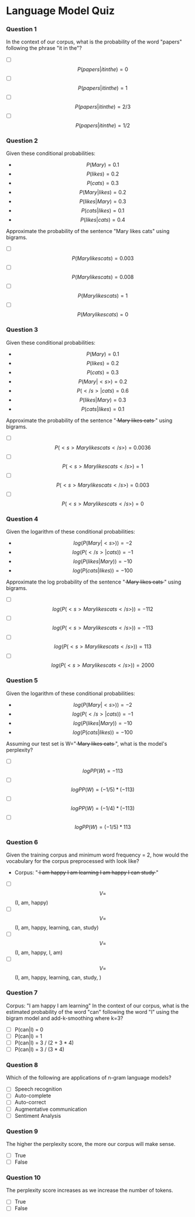 # Language Model Quiz

### Question 1
In the context of our corpus, what is the probability of the word "papers" following the phrase "it in the"?
- [ ] $$P(papers|it in the) = 0$$
- [ ] $$P(papers|it in the) = 1$$
- [ ] $$P(papers|it in the) = 2/3$$
- [ ] $$P(papers|it in the) = 1/2$$

### Question 2
Given these conditional probabilities:
- $$P(Mary) = 0.1$$
- $$P(likes) = 0.2$$
- $$P(cats) = 0.3$$
- $$P(Mary|likes) = 0.2$$
- $$P(likes|Mary) = 0.3$$
- $$P(cats|likes) = 0.1$$
- $$P(likes|cats) = 0.4$$

Approximate the probability of the sentence "Mary likes cats" using bigrams.
- [ ] $$P(Mary likes cats) = 0.003$$
- [ ] $$P(Mary likes cats) = 0.008$$
- [ ] $$P(Mary likes cats) = 1$$
- [ ] $$P(Mary likes cats) = 0$$

### Question 3
Given these conditional probabilities:
- $$P(Mary) = 0.1$$
- $$P(likes) = 0.2$$
- $$P(cats) = 0.3$$
- $$P(Mary|<s>) = 0.2$$
- $$P(</s>|cats) = 0.6$$
- $$P(likes|Mary) = 0.3$$
- $$P(cats|likes) = 0.1$$

Approximate the probability of the sentence "<s> Mary likes cats </s>" using bigrams.
- [ ] $$P(<s> Mary likes cats </s>) = 0.0036$$
- [ ] $$P(<s> Mary likes cats </s>) = 1$$
- [ ] $$P(<s> Mary likes cats </s>) = 0.003$$
- [ ] $$P(<s> Mary likes cats </s>) = 0$$

### Question 4
Given the logarithm of these conditional probabilities:
- $$log(P(Mary|<s>)) = -2$$
- $$log(P(</s>|cats)) = -1$$
- $$log(P(likes|Mary)) = -10$$
- $$log(P(cats|likes)) = -100$$

Approximate the log probability of the sentence "<s> Mary likes cats </s>" using bigrams.
- [ ] $$log(P(<s> Mary likes cats </s>)) = -112$$
- [ ] $$log(P(<s> Mary likes cats </s>)) = -113$$
- [ ] $$log(P(<s> Mary likes cats </s>)) = 113$$
- [ ] $$log(P(<s> Mary likes cats </s>)) = 2000$$

### Question 5
Given the logarithm of these conditional probabilities:
- $$log(P(Mary|<s>)) = -2$$
- $$log(P(</s>|cats)) = -1$$
- $$log(P(likes|Mary)) = -10$$
- $$log(P(cats|likes)) = -100$$

Assuming our test set is W="<s> Mary likes cats </s>", what is the model's perplexity?
- [ ] $$log PP(W) = -113$$
- [ ] $$log PP(W) = (-1/5) * (-113)$$
- [ ] $$log PP(W) = (-1/4) * (-113)$$
- [ ] $$log PP(W) = (-1/5) * 113$$

### Question 6
Given the training corpus and minimum word frequency = 2, how would the vocabulary for the corpus preprocessed with <UNK> look like?
- Corpus: "<s> I am happy I am learning </s> <s> I am happy I can study </s>"
- [ ] $$V =$$ (I, am, happy)
- [ ] $$V =$$ (I, am, happy, learning, can, study)
- [ ] $$V =$$ (I, am, happy, I, am)
- [ ] $$V =$$ (I, am, happy, learning, can, study, <UNK>)

### Question 7
Corpus: "I am happy I am learning"
In the context of our corpus, what is the estimated probability of the word "can" following the word "I" using the bigram model and add-k-smoothing where k=3?
- [ ] P(can|I) = 0
- [ ] P(can|I) = 1
- [ ] P(can|I) = 3 / (2 + 3 * 4)
- [ ] P(can|I) = 3 / (3 * 4)

### Question 8
Which of the following are applications of n-gram language models?
- [ ] Speech recognition
- [ ] Auto-complete
- [ ] Auto-correct
- [ ] Augmentative communication
- [ ] Sentiment Analysis

### Question 9
The higher the perplexity score, the more our corpus will make sense.
- [ ] True
- [ ] False

### Question 10
The perplexity score increases as we increase the number of <UNK> tokens.
- [ ] True
- [ ] False
